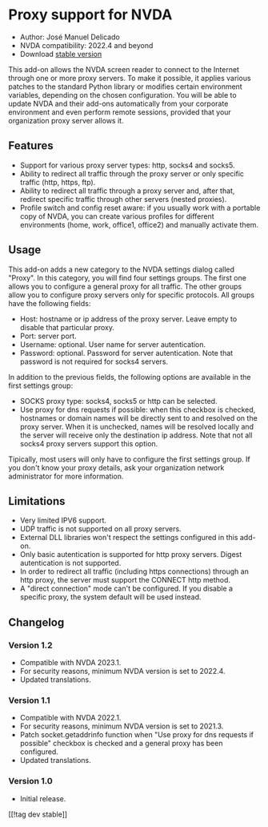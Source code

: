 # Proxy support for NVDA

* Author: José Manuel Delicado
* NVDA compatibility: 2022.4 and beyond
* Download [stable version][1]

This add-on allows the NVDA screen reader to connect to the Internet through one or more proxy servers. To make it possible, it applies various patches to the standard Python library or modifies certain environment variables, depending on the chosen configuration. You will be able to update NVDA and their add-ons automatically from your corporate environment and even perform remote sessions, provided that your organization proxy server allows it.

## Features

* Support for various proxy server types: http, socks4 and socks5.
* Ability to redirect all traffic through the proxy server or only specific traffic (http, https, ftp).
* Ability to redirect all traffic through a proxy server and, after that, redirect specific traffic through other servers (nested proxies).
* Profile switch and config reset aware: if you usually work with a portable copy of NVDA, you can create various profiles for different environments (home, work, office1, office2) and manually activate them.

## Usage

This add-on adds a new category to the NVDA settings dialog called "Proxy". In this category, you will find four settings groups. The first one allows you to configure a general proxy for all traffic. The other groups allow you to configure proxy servers only for specific protocols. All groups have the following fields:

* Host: hostname or ip address of the proxy server. Leave empty to disable that particular proxy.
* Port: server port.
* Username: optional. User name for server autentication.
* Password: optional. Password for server autentication. Note that password is not required for socks4 servers.

In addition to the previous fields, the following options are available in the first settings group:

* SOCKS proxy type: socks4, socks5 or http can be selected.
* Use proxy for dns requests if possible: when this checkbox is checked, hostnames or domain names will be directly sent to and resolved on the proxy server. When it is unchecked, names will be resolved locally and the server will receive only the destination ip address. Note that not all socks4 proxy servers support this option.

Tipically, most users will only have to configure the first settings group. If you don't know your proxy details, ask your organization network administrator for more information.

## Limitations

* Very limited IPV6 support.
* UDP traffic is not supported on all proxy servers.
* External DLL libraries won't respect the settings configured in this add-on.
* Only basic autentication is supported for http proxy servers. Digest autentication is not supported.
* In order to redirect all traffic (including https connections) through an http proxy, the server must support the CONNECT http method.
* A "direct connection" mode can't be configured. If you disable a specific proxy, the system default will be used instead.

## Changelog

### Version 1.2

* Compatible with NVDA 2023.1.
* For security reasons, minimum NVDA version is set to 2022.4.
* Updated translations.

### Version 1.1

* Compatible with NVDA 2022.1.
* For security reasons, minimum NVDA version is set to 2021.3.
* Patch socket.getaddrinfo function when "Use proxy for dns requests if possible" checkbox is checked and a general proxy has been configured.
* Updated translations.

### Version 1.0

* Initial release.

[[!tag dev stable]]

[1]: https://addons.nvda-project.org/files/get.php?file=nvdaproxy

